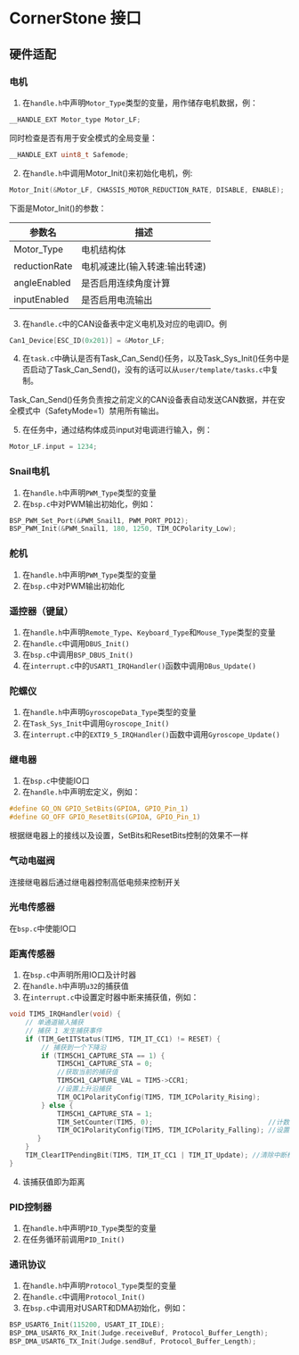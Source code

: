 # CornerStone 接口

## 硬件适配

### 电机
1. 在`handle.h`中声明`Motor_Type`类型的变量，用作储存电机数据，例：

```C
__HANDLE_EXT Motor_type Motor_LF;
```

同时检查是否有用于安全模式的全局变量：

```c
__HANDLE_EXT uint8_t Safemode;
```

2. 在`handle.h`中调用Motor_Init()来初始化电机，例:

```c
Motor_Init(&Motor_LF, CHASSIS_MOTOR_REDUCTION_RATE, DISABLE, ENABLE);
```

下面是Motor_Init()的参数：

| 参数名        | 描述                          |
| ------------- | ----------------------------- |
| Motor_Type    | 电机结构体                    |
| reductionRate | 电机减速比(输入转速:输出转速) |
| angleEnabled  | 是否启用连续角度计算          |
| inputEnabled  | 是否启用电流输出              |

3. 在`handle.c`中的CAN设备表中定义电机及对应的电调ID。例

```c
Can1_Device[ESC_ID(0x201)] = &Motor_LF;
```

4. 在`task.c`中确认是否有Task_Can_Send()任务，以及Task_Sys_Init()任务中是否启动了Task_Can_Send()，没有的话可以从`user/template/tasks.c`中复制。

Task_Can_Send()任务负责按之前定义的CAN设备表自动发送CAN数据，并在安全模式中（SafetyMode=1）禁用所有输出。

5. 在任务中，通过结构体成员input对电调进行输入，例：

```c
Motor_LF.input = 1234;
```


### Snail电机
1. 在`handle.h`中声明`PWM_Type`类型的变量
2. 在`bsp.c`中对PWM输出初始化，例如：
```C
BSP_PWM_Set_Port(&PWM_Snail1, PWM_PORT_PD12);
BSP_PWM_Init(&PWM_Snail1, 180, 1250, TIM_OCPolarity_Low);
```

### 舵机
1. 在`handle.h`中声明`PWM_Type`类型的变量
2. 在`bsp.c`中对PWM输出初始化

### 遥控器（键鼠）
1. 在`handle.h`中声明`Remote_Type`、`Keyboard_Type`和`Mouse_Type`类型的变量
2. 在`handle.c`中调用`DBUS_Init()`
3. 在`bsp.c`中调用`BSP_DBUS_Init()`
4. 在`interrupt.c`中的`USART1_IRQHandler()`函数中调用`DBus_Update()`

### 陀螺仪
1. 在`handle.h`中声明`GyroscopeData_Type`类型的变量
2. 在`Task_Sys_Init`中调用`Gyroscope_Init()`
3. 在`interrupt.c`中的`EXTI9_5_IRQHandler()`函数中调用`Gyroscope_Update()`

### 继电器
1. 在`bsp.c`中使能IO口
2. 在`handle.h`中声明宏定义，例如：  
```C
#define GO_ON GPIO_SetBits(GPIOA, GPIO_Pin_1)
#define GO_OFF GPIO_ResetBits(GPIOA, GPIO_Pin_1)
```
根据继电器上的接线以及设置，SetBits和ResetBits控制的效果不一样

### 气动电磁阀
连接继电器后通过继电器控制高低电频来控制开关

### 光电传感器
在`bsp.c`中使能IO口

### 距离传感器
1. 在`bsp.c`中声明所用IO口及计时器
2. 在`handle.h`中声明`u32`的捕获值
3. 在`interrupt.c`中设置定时器中断来捕获值，例如：  
```C
void TIM5_IRQHandler(void) {
    // 单通道输入捕获
    // 捕获 1 发生捕获事件
    if (TIM_GetITStatus(TIM5, TIM_IT_CC1) != RESET) {
        // 捕获到一个下降沿
        if (TIM5CH1_CAPTURE_STA == 1) {
            TIM5CH1_CAPTURE_STA = 0;
            //获取当前的捕获值
            TIM5CH1_CAPTURE_VAL = TIM5->CCR1;
            //设置上升沿捕获
            TIM_OC1PolarityConfig(TIM5, TIM_ICPolarity_Rising);
        } else {
            TIM5CH1_CAPTURE_STA = 1;
            TIM_SetCounter(TIM5, 0);                             //计数器清空
            TIM_OC1PolarityConfig(TIM5, TIM_ICPolarity_Falling); //设置下降沿捕获 
       }  
    }  
    TIM_ClearITPendingBit(TIM5, TIM_IT_CC1 | TIM_IT_Update); //清除中断标志位
}
```
4. 该捕获值即为距离

### PID控制器
1. 在`handle.h`中声明`PID_Type`类型的变量
1. 在任务循环前调用`PID_Init()`

### 通讯协议
1. 在`handle.h`中声明`Protocol_Type`类型的变量
2. 在`handle.c`中调用`Protocol_Init()`
3. 在`bsp.c`中调用对USART和DMA初始化，例如：  
```C
BSP_USART6_Init(115200, USART_IT_IDLE);
BSP_DMA_USART6_RX_Init(Judge.receiveBuf, Protocol_Buffer_Length);
BSP_DMA_USART6_TX_Init(Judge.sendBuf, Protocol_Buffer_Length);
```
